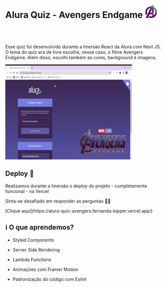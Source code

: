 <header style="display:flex; align-items'center'">
    <h1>Alura Quiz - Avengers Endgame <img src="/assets/avengersLogo.svg" width="40px" height="40px"></h1>
</header>

<main>
    <p>Esse quiz foi desenvolvido durante a Imersão React da Alura com Next JS. O tema do quiz era de livre escolha, nesse caso, o filme Avengers Endgame. Além disso, escolhi também as cores, background e imagens.</p>
    <img src="/assets/landingPage.gif" width="400px" height="300px">
    <h2>Deploy 📲</h2>
    <p>Realizamos durante a Imersão o deploy do projeto - completamente funcional - na Vercel</p>
    <p>Sinta-se desafiado em responder as perguntas 🧐🧐</p>
    [Clique aqui](https://alura-quiz-avengers.fernanda-kipper.vercel.app/)
</main>

## :information_source: O que aprendemos?

- Styled Components

- Server Side Rendering

- Lambda Functions

- Animações com Framer Motion

- Padronização do código com Eslint
